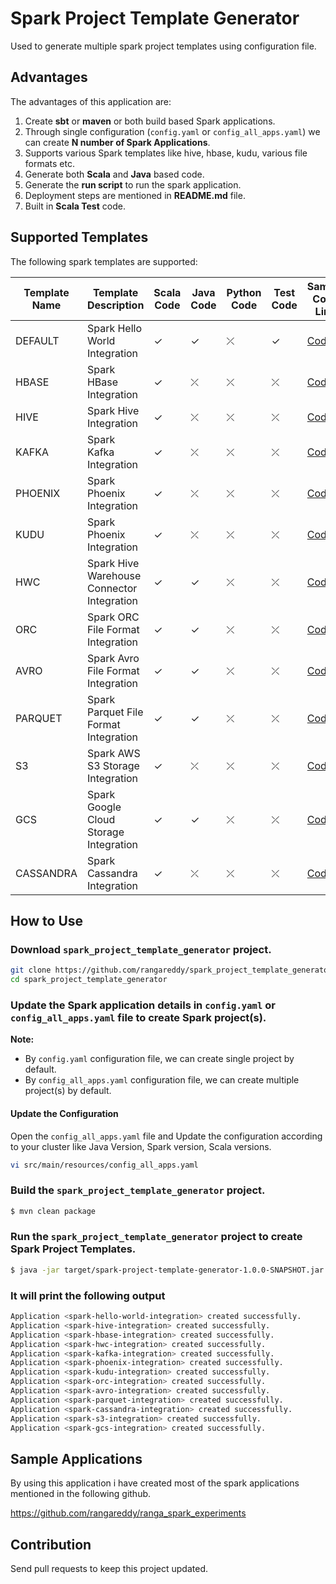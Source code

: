 # Spark Project Template Generator

Used to generate multiple spark project templates using configuration file. 

## Advantages

The advantages of this application are:

1. Create **sbt** or **maven** or both build based Spark applications.
2. Through single configuration (`config.yaml` or `config_all_apps.yaml`) we can create **N number of Spark Applications**.
3. Supports various Spark templates like hive, hbase, kudu, various file formats etc.
4. Generate both **Scala** and **Java** based code. 
5. Generate the **run script** to run the spark application.
6. Deployment steps are mentioned in **README.md** file.
7. Built in **Scala Test** code.

## Supported Templates

The following spark templates are supported:

| Template Name | Template Description                       | Scala Code | Java Code | Python Code | Test Code | Sample Code Link |
| ------------- | ------------------------------------------ | ---------- | --------- | ----------- | --------- | ---------------- |
| DEFAULT       | Spark Hello World Integration              | &check;    | &check;   | &#10539;    | &check;   |[Code](https://github.com/rangareddy/ranga_spark_experiments/tree/master/spark-hello-world-integration)|
| HBASE         | Spark HBase Integration                    | &check;    | &#10539;   | &#10539;    | &#10539;  |[Code](https://github.com/rangareddy/ranga_spark_experiments/tree/master/spark-hbase-integration)|
| HIVE          | Spark Hive Integration                     | &check;    | &#10539;   | &#10539;    | &#10539;  |[Code](https://github.com/rangareddy/ranga_spark_experiments/tree/master/spark-hive-integration)|
| KAFKA         | Spark Kafka Integration                    | &check;    | &#10539;   | &#10539;    | &#10539;  |[Code](https://github.com/rangareddy/ranga_spark_experiments/tree/master/spark-kafka-integration)|
| PHOENIX       | Spark Phoenix Integration                  | &check;    | &#10539;   | &#10539;    | &#10539;  |[Code](https://github.com/rangareddy/ranga_spark_experiments/tree/master/spark-phoenix-integration)|
| KUDU          | Spark Phoenix Integration                  | &check;    | &#10539;   | &#10539;    | &#10539;  |[Code](https://github.com/rangareddy/ranga_spark_experiments/tree/master/spark-kudu-integration)|
| HWC           | Spark Hive Warehouse Connector Integration | &check;    | &check;   | &#10539;    | &#10539;  |[Code](https://github.com/rangareddy/ranga_spark_experiments/tree/master/spark-hwc-integration)|
| ORC           | Spark ORC File Format Integration          | &check;    | &check;  | &#10539;    | &#10539;  |[Code](https://github.com/rangareddy/ranga_spark_experiments/tree/master/spark-orc-integration)|
| AVRO          | Spark Avro File Format Integration         | &check;    | &check;   | &#10539;    | &#10539;  |[Code](https://github.com/rangareddy/ranga_spark_experiments/tree/master/spark-avro-integration)|
| PARQUET       | Spark Parquet File Format Integration      | &check;    | &check;   | &#10539;    | &#10539;  |[Code](https://github.com/rangareddy/ranga_spark_experiments/tree/master/spark-parquet-integration)|
| S3            | Spark AWS S3 Storage Integration           | &check;    | &#10539;   | &#10539;    | &#10539;  |[Code](https://github.com/rangareddy/ranga_spark_experiments/tree/master/spark-s3-integration)|
| GCS           | Spark Google Cloud Storage Integration     | &check;    | &check;   | &#10539;    | &#10539;  |[Code](https://github.com/rangareddy/ranga_spark_experiments/tree/master/spark_gcs_integration)|
| CASSANDRA     | Spark Cassandra Integration                | &check;    | &#10539;   | &#10539;    | &#10539;  |[Code](https://github.com/rangareddy/ranga_spark_experiments/tree/master/spark-cassandra-integration)|

## How to Use

### Download `spark_project_template_generator` project.

```sh
git clone https://github.com/rangareddy/spark_project_template_generator.git
cd spark_project_template_generator
```

### Update the Spark application details in `config.yaml` or `config_all_apps.yaml` file to create Spark project(s).

**Note:** 

* By `config.yaml` configuration file, we can create single project by default.
* By `config_all_apps.yaml` configuration file, we can create multiple project(s) by default.

#### Update the Configuration 

Open the `config_all_apps.yaml` file and Update the configuration according to your cluster like Java Version, Spark version, Scala versions.

```sh
vi src/main/resources/config_all_apps.yaml
```

### Build the `spark_project_template_generator` project.

```sh
$ mvn clean package
```

### Run the `spark_project_template_generator` project to create Spark Project Templates.

```sh
$ java -jar target/spark-project-template-generator-1.0.0-SNAPSHOT.jar
```

### It will print the following output

```sh
Application <spark-hello-world-integration> created successfully.
Application <spark-hive-integration> created successfully.
Application <spark-hbase-integration> created successfully.
Application <spark-hwc-integration> created successfully.
Application <spark-kafka-integration> created successfully.
Application <spark-phoenix-integration> created successfully.
Application <spark-kudu-integration> created successfully.
Application <spark-orc-integration> created successfully.
Application <spark-avro-integration> created successfully.
Application <spark-parquet-integration> created successfully.
Application <spark-cassandra-integration> created successfully.
Application <spark-s3-integration> created successfully.
Application <spark-gcs-integration> created successfully.
```

## Sample Applications

By using this application i have created most of the spark applications mentioned in the following github. 

https://github.com/rangareddy/ranga_spark_experiments

## Contribution

Send pull requests to keep this project updated.
